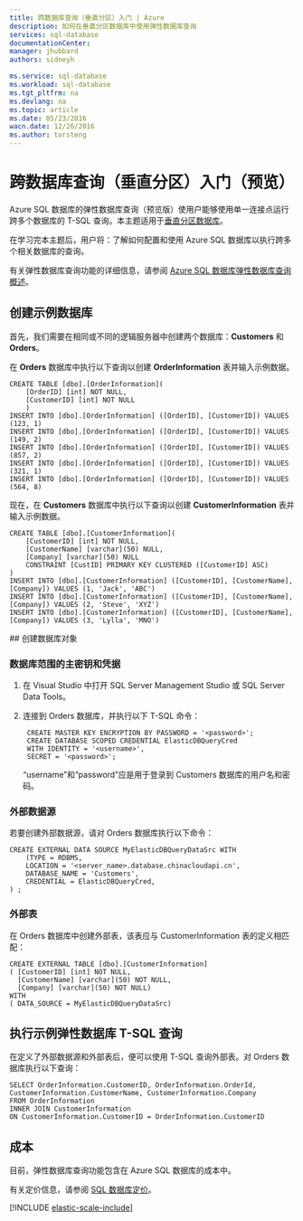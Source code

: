 ```yaml
---
title: 跨数据库查询（垂直分区）入门 | Azure
description: 如何在垂直分区数据库中使用弹性数据库查询
services: sql-database
documentationCenter: 
manager: jhubbard
authors: sidneyh

ms.service: sql-database
ms.workload: sql-database
ms.tgt_pltfrm: na
ms.devlang: na
ms.topic: article
ms.date: 05/23/2016
wacn.date: 12/26/2016
ms.author: torsteng
---
```


# 跨数据库查询（垂直分区）入门（预览）

Azure SQL 数据库的弹性数据库查询（预览版）使用户能够使用单一连接点运行跨多个数据库的 T-SQL 查询。本主题适用于[垂直分区数据库](./sql-database-elastic-query-vertical-partitioning.md)。

在学习完本主题后，用户将：了解如何配置和使用 Azure SQL 数据库以执行跨多个相关数据库的查询。

有关弹性数据库查询功能的详细信息，请参阅 [Azure SQL 数据库弹性数据库查询概述](./sql-database-elastic-query-overview.md)。

## 创建示例数据库

首先，我们需要在相同或不同的逻辑服务器中创建两个数据库：**Customers** 和 **Orders**。

在 **Orders** 数据库中执行以下查询以创建 **OrderInformation** 表并输入示例数据。

	CREATE TABLE [dbo].[OrderInformation]( 
		[OrderID] [int] NOT NULL, 
		[CustomerID] [int] NOT NULL 
		) 
	INSERT INTO [dbo].[OrderInformation] ([OrderID], [CustomerID]) VALUES (123, 1) 
	INSERT INTO [dbo].[OrderInformation] ([OrderID], [CustomerID]) VALUES (149, 2) 
	INSERT INTO [dbo].[OrderInformation] ([OrderID], [CustomerID]) VALUES (857, 2) 
	INSERT INTO [dbo].[OrderInformation] ([OrderID], [CustomerID]) VALUES (321, 1) 
	INSERT INTO [dbo].[OrderInformation] ([OrderID], [CustomerID]) VALUES (564, 8) 

现在，在 **Customers** 数据库中执行以下查询以创建 **CustomerInformation** 表并输入示例数据。

	CREATE TABLE [dbo].[CustomerInformation]( 
		[CustomerID] [int] NOT NULL, 
		[CustomerName] [varchar](50) NULL, 
		[Company] [varchar](50) NULL 
		CONSTRAINT [CustID] PRIMARY KEY CLUSTERED ([CustomerID] ASC) 
	) 
	INSERT INTO [dbo].[CustomerInformation] ([CustomerID], [CustomerName], [Company]) VALUES (1, 'Jack', 'ABC') 
	INSERT INTO [dbo].[CustomerInformation] ([CustomerID], [CustomerName], [Company]) VALUES (2, 'Steve', 'XYZ') 
	INSERT INTO [dbo].[CustomerInformation] ([CustomerID], [CustomerName], [Company]) VALUES (3, 'Lylla', 'MNO') 

##<a name="create-database-objects"></a> 创建数据库对象
### 数据库范围的主密钥和凭据

1. 在 Visual Studio 中打开 SQL Server Management Studio 或 SQL Server Data Tools。
2. 连接到 Orders 数据库，并执行以下 T-SQL 命令：

		CREATE MASTER KEY ENCRYPTION BY PASSWORD = '<password>'; 
		CREATE DATABASE SCOPED CREDENTIAL ElasticDBQueryCred 
		WITH IDENTITY = '<username>', 
		SECRET = '<password>';  

	“username”和“password”应是用于登录到 Customers 数据库的用户名和密码。

### 外部数据源
若要创建外部数据源，请对 Orders 数据库执行以下命令：

	CREATE EXTERNAL DATA SOURCE MyElasticDBQueryDataSrc WITH 
		(TYPE = RDBMS, 
		LOCATION = '<server_name>.database.chinacloudapi.cn', 
		DATABASE_NAME = 'Customers', 
		CREDENTIAL = ElasticDBQueryCred, 
	) ;

### 外部表
在 Orders 数据库中创建外部表，该表应与 CustomerInformation 表的定义相匹配：

	CREATE EXTERNAL TABLE [dbo].[CustomerInformation] 
	( [CustomerID] [int] NOT NULL, 
	  [CustomerName] [varchar](50) NOT NULL, 
	  [Company] [varchar](50) NOT NULL) 
	WITH 
	( DATA_SOURCE = MyElasticDBQueryDataSrc) 

## 执行示例弹性数据库 T-SQL 查询

在定义了外部数据源和外部表后，便可以使用 T-SQL 查询外部表。对 Orders 数据库执行以下查询：

	SELECT OrderInformation.CustomerID, OrderInformation.OrderId, CustomerInformation.CustomerName, CustomerInformation.Company 
	FROM OrderInformation 
	INNER JOIN CustomerInformation 
	ON CustomerInformation.CustomerID = OrderInformation.CustomerID 

## 成本

目前，弹性数据库查询功能包含在 Azure SQL 数据库的成本中。

有关定价信息，请参阅 [SQL 数据库定价](https://www.azure.cn/pricing/details/sql-database/)。

[!INCLUDE [elastic-scale-include](../../includes/elastic-scale-include.md)]

<!--Image references-->

<!--anchors-->

<!---HONumber=Mooncake_Quality_Review_1215_2016-->